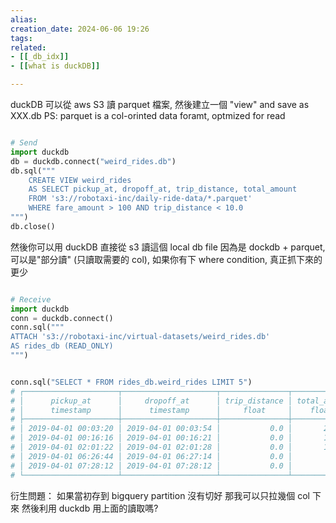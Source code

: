 ```yaml
---  
alias:  
creation_date: 2024-06-06 19:26  
tags: 
related:
- [[_db_idx]]
- [[what is duckDB]]

---  
```



duckDB 可以從 aws S3 讀 parquet 檔案, 然後建立一個 "view" and save as XXX.db
PS: parquet is a col-orinted data foramt, optmized for read

```python

# Send
import duckdb
db = duckdb.connect("weird_rides.db")
db.sql("""
    CREATE VIEW weird_rides
    AS SELECT pickup_at, dropoff_at, trip_distance, total_amount
    FROM 's3://robotaxi-inc/daily-ride-data/*.parquet'
    WHERE fare_amount > 100 AND trip_distance < 10.0
""")
db.close()

```


然後你可以用 duckDB 直接從 s3 讀這個 local db file
因為是 dockdb + parquet, 可以是"部分讀" (只讀取需要的 col), 如果你有下 where condition, 真正抓下來的更少
```python

# Receive
import duckdb
conn = duckdb.connect()
conn.sql("""
ATTACH 's3://robotaxi-inc/virtual-datasets/weird_rides.db'
AS rides_db (READ_ONLY)
""")


conn.sql("SELECT * FROM rides_db.weird_rides LIMIT 5")
# ┌─────────────────────┬─────────────────────┬───────────────┬──────────────┐
# │      pickup_at      │     dropoff_at      │ trip_distance │ total_amount │
# │      timestamp      │      timestamp      │     float     │    float     │
# ├─────────────────────┼─────────────────────┼───────────────┼──────────────┤
# │ 2019-04-01 00:03:20 │ 2019-04-01 00:03:54 │           0.0 │       240.35 │
# │ 2019-04-01 00:16:16 │ 2019-04-01 00:16:21 │           0.0 │       138.36 │
# │ 2019-04-01 02:01:22 │ 2019-04-01 02:01:28 │           0.0 │       192.96 │
# │ 2019-04-01 06:26:44 │ 2019-04-01 06:27:14 │           0.0 │        115.3 │
# │ 2019-04-01 07:28:12 │ 2019-04-01 07:28:12 │           0.0 │        127.2 │
# └─────────────────────┴─────────────────────┴───────────────┴──────────────┘

```



衍生問題：
如果當初存到 bigquery partition 沒有切好
那我可以只拉幾個 col 下來
然後利用 duckdb 用上面的讀取嗎?